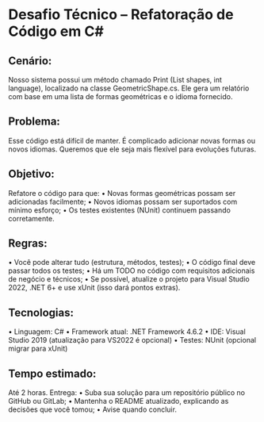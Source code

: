 # Desafio Técnico – Refatoração de Código em C#

## Cenário:
Nosso sistema possui um método chamado Print (List<GeometricShape> shapes, int language), localizado na classe GeometricShape.cs.
Ele gera um relatório com base em uma lista de formas geométricas e o idioma fornecido.

## Problema:
Esse código está difícil de manter. É complicado adicionar novas formas ou novos idiomas.
Queremos que ele seja mais flexível para evoluções futuras.

## Objetivo:
Refatore o código para que:
• Novas formas geométricas possam ser adicionadas facilmente;
• Novos idiomas possam ser suportados com mínimo esforço;
• Os testes existentes (NUnit) continuem passando corretamente.

## Regras:
• Você pode alterar tudo (estrutura, métodos, testes);
• O código final deve passar todos os testes;
• Há um TODO no código com requisitos adicionais de negócio e técnicos;
• Se possível, atualize o projeto para Visual Studio 2022, .NET 6+ e use xUnit (isso dará pontos extras).

## Tecnologias:
• Linguagem: C#
• Framework atual: .NET Framework 4.6.2
• IDE: Visual Studio 2019 (atualização para VS2022 é opcional)
• Testes: NUnit (opcional migrar para xUnit)

## Tempo estimado:
Até 2 horas.
Entrega:
• Suba sua solução para um repositório público no GitHub ou GitLab;
• Mantenha o README atualizado, explicando as decisões que você tomou;
• Avise quando concluir.

